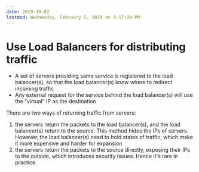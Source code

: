 ```yaml
---
date: 2019-10-03
lastmod: Wednesday, February 5, 2020 at 5:17:29 PM
---
```

# Use Load Balancers for distributing traffic

* A set of servers providing same service is registered to the load balancer(s), so that the load balancer(s) know where to redirect incoming traffic
* Any external request for the service behind the load balancer(s) will use the "virtual" IP as the destination

There are two ways of returning traffic from servers:
1. the servers return the packets to the load balancer(s), and the load balancer(s) return to the source. This method hides the IPs of servers. However, the load balancer(s) need to hold states of traffic, which make it more expensive and harder for expansion
2. the servers return the packets to the source directly, exposing their IPs to the outside, which introduces security issues. Hence it's rare in practice.
